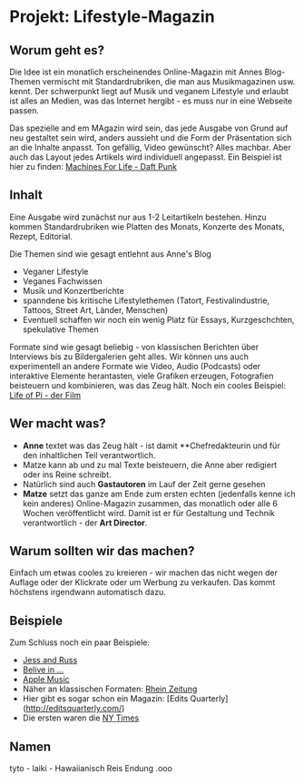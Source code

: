 # Projekt: Lifestyle-Magazin

## Worum geht es?

Die Idee ist ein monatlich erscheinendes Online-Magazin mit Annes Blog-Themen vermischt mit Standardrubriken, die man aus Musikmagazinen usw. kennt. Der schwerpunkt liegt auf Musik und veganem Lifestyle und erlaubt ist alles an Medien, was das Internet hergibt - es muss nur in eine Webseite passen.

Das spezielle and em MAgazin wird sein, das jede Ausgabe von Grund auf neu gestaltet sein wird, anders aussieht und die Form der Präsentation sich an die Inhalte anpasst. Ton gefällig, Video gewünscht? Alles machbar. Aber auch das Layout jedes Artikels wird individuell angepasst. Ein Beispiel ist hier zu finden: [Machines For Life - Daft Punk](http://pitchfork.com/features/cover-story/reader/daft-punk/)

## Inhalt

Eine Ausgabe wird zunächst nur aus 1-2 Leitartikeln bestehen. Hinzu kommen Standardrubriken wie
Platten des Monats, Konzerte des Monats, Rezept, Editorial.

Die Themen sind wie gesagt entlehnt aus Anne's Blog

- Veganer Lifestyle
- Veganes Fachwissen
- Musik und Konzertberichte
- spanndene bis kritische Lifestylethemen (Tatort, Festivalindustrie, Tattoos, Street Art, Länder, Menschen)
- Eventuell schaffen wir noch ein wenig Platz für Essays, Kurzgeschchten, spekulative Themen

Formate sind wie gesagt beliebig - von klassischen Berichten über Interviews bis zu Bildergalerien geht alles. Wir können uns auch experimentell an andere Formate wie Video, Audio (Podcasts) oder interaktive Elemente herantasten, viele Grafiken erzeugen, Fotografien beisteuern und kombinieren, was das Zeug hält. Noch ein cooles Beispiel: [Life of Pi - der Film](http://journey.lifeofpimovie.com/#!/waves)

## Wer macht was?

- **Anne** textet was das Zeug hält - ist damit **Chefredakteurin und für den inhaltlichen Teil verantwortlich.
- Matze kann ab und zu mal Texte beisteuern, die Anne aber redigiert oder ins Reine schreibt.
- Natürlich sind auch **Gastautoren** im Lauf der Zeit gerne gesehen
- **Matze** setzt das ganze am Ende zum ersten echten (jedenfalls kenne ich kein anderes) Online-Magazin zusammen, das monatlich oder alle 6 Wochen veröffentlicht wird. Damit ist er für Gestaltung und Technik verantwortlich - der **Art Director**.

## Warum sollten wir das machen?

Einfach um etwas cooles zu kreieren - wir machen das nicht wegen der Auflage oder der Klickrate oder um Werbung zu verkaufen. Das kommt höchstens irgendwann automatisch dazu.

## Beispiele

Zum Schluss noch ein paar Beispiele:

- [Jess and Russ](http://jessandruss.us/)
- [Belive in ...](http://www.soleilnoir.net/believein/)
- [Apple Music](http://www.apple.com/music/)
- Näher an klassischen Formaten: [Rhein Zeitung](http://www.rheinstagram.de/Arabellion/Tunesien)
- Hier gibt es sogar schon ein Magazin: [Edits Quarterly] (http://editsquarterly.com/)
- Die ersten waren die [NY Times](http://www.nytimes.com/projects/2012/snow-fall)

## Namen

tyto -
laiki - Hawaiianisch Reis
Endung .ooo


